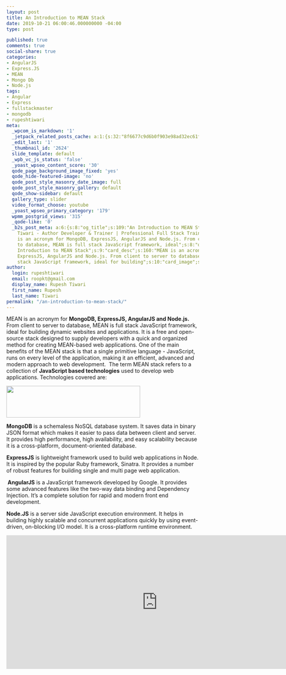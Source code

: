 ```yaml
---
layout: post
title: An Introduction to MEAN Stack
date: 2019-10-21 06:00:46.000000000 -04:00
type: post

published: true
comments: true
social-share: true
categories:
- AngularJS
- Express.JS
- MEAN
- Mongo Db
- Node.js
tags:
- Angular
- Express
- fullstackmaster
- mongodb
- rupeshtiwari
meta:
  _wpcom_is_markdown: '1'
  _jetpack_related_posts_cache: a:1:{s:32:"8f6677c9d6b0f903e98ad32ec61f8deb";a:2:{s:7:"expires";i:1610213446;s:7:"payload";a:3:{i:0;a:1:{s:2:"id";i:1000;}i:1;a:1:{s:2:"id";i:2622;}i:2;a:1:{s:2:"id";i:3465;}}}}
  _edit_last: '1'
  _thumbnail_id: '2624'
  slide_template: default
  _wpb_vc_js_status: 'false'
  _yoast_wpseo_content_score: '30'
  qode_page_background_image_fixed: 'yes'
  qode_hide-featured-image: 'no'
  qode_post_style_masonry_date_image: full
  qode_post_style_masonry_gallery: default
  qode_show-sidebar: default
  gallery_type: slider
  video_format_choose: youtube
  _yoast_wpseo_primary_category: '179'
  wpmm_postgrid_views: '315'
  _qode-like: '0'
  _b2s_post_meta: a:6:{s:8:"og_title";s:109:"An Introduction to MEAN Stack - Rupesh
    Tiwari - Author Developer & Trainer | Professional Full Stack Training";s:7:"og_desc";s:147:"MEAN
    is an acronym for MongoDB, ExpressJS, AngularJS and Node.js. From client to server
    to database, MEAN is full stack JavaScript framework, ideal";s:8:"og_image";s:69:"https://blog.rupeshtiwari.com/wp-content/uploads/2019/10/RUPESH-5.png";s:10:"card_title";s:29:"An
    Introduction to MEAN Stack";s:9:"card_desc";s:160:"MEAN is an acronym for MongoDB,
    ExpressJS, AngularJS and Node.js. From client to server to database, MEAN is full
    stack JavaScript framework, ideal for building";s:10:"card_image";s:69:"https://blog.rupeshtiwari.com/wp-content/uploads/2019/10/RUPESH-5.png";}
author:
  login: rupeshtiwari
  email: roopkt@gmail.com
  display_name: Rupesh Tiwari
  first_name: Rupesh
  last_name: Tiwari
permalink: "/an-introduction-to-mean-stack/"
---
```

<p>MEAN is an acronym for <strong>MongoDB, ExpressJS, AngularJS and Node.js.</strong> From client to server to database, MEAN is full stack JavaScript framework, ideal for building dynamic websites and applications. It is a free and open-source stack designed to supply developers with a quick and organized method for creating MEAN-based web applications. One of the main benefits of the MEAN stack is that a single primitive language - JavaScript, runs on every level of the application, making it an efficient, advanced and modern approach to web development.  The term MEAN stack refers to a collection of <strong>JavaScript based technologies</strong> used to develop web applications. Technologies covered are:</p>
<p><img class="alignnone size-full wp-image-2627" src="{{ site.baseurl }}/assets/2019/10/OE-3.png" alt="" width="350" height="83" /></p>
<p><strong>MongoDB</strong> is a schemaless NoSQL database system. It saves data in binary JSON format which makes it easier to pass data between client and server. It provides high performance, high availability, and easy scalability because it is a cross-platform, document-oriented database.</p>
<p><strong>ExpressJS</strong> is lightweight framework used to build web applications in Node. It is inspired by the popular Ruby framework, Sinatra. It provides a number of robust features for building single and multi page web application.</p>
<p><strong> AngularJS</strong> is a JavaScript framework developed by Google. It provides some advanced features like the two-way data binding and Dependency Injection. It’s a complete solution for rapid and modern front end development.</p>
<p><strong>Node.JS</strong> is a server side JavaScript execution environment. It helps in building highly scalable and concurrent applications quickly by using event-driven, on-blocking I/O model. It is a cross-platform runtime environment.</p>
<p><iframe src="https://www.youtube.com/embed/fReXlw6iekU" width="790" height="350" frameborder="0" allowfullscreen="allowfullscreen"><span data-mce-type="bookmark" style="display: inline-block; width: 0px; overflow: hidden; line-height: 0;" class="mce_SELRES_start">﻿</span></iframe></p>
